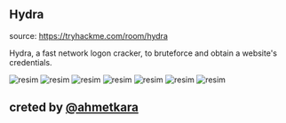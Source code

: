 
## Hydra

source: https://tryhackme.com/room/hydra

Hydra, a fast network logon cracker, to bruteforce and obtain a website's credentials.

![resim](https://user-images.githubusercontent.com/18248422/176998674-fc194da3-c078-4f0e-9dca-3168664300a7.png)
![resim](https://user-images.githubusercontent.com/18248422/176998678-3c86425c-7871-4a23-aa4f-0eace9f93b40.png)
![resim](https://user-images.githubusercontent.com/18248422/176998681-cd1cbea7-8908-408e-bc25-054800cd4117.png)
![resim](https://user-images.githubusercontent.com/18248422/176998683-c4d5d41c-7dd4-42a0-a077-bd9c0a5c6298.png)
![resim](https://user-images.githubusercontent.com/18248422/176998684-5bea8ff5-e970-4710-a6d6-4928aec06609.png)
![resim](https://user-images.githubusercontent.com/18248422/176998686-02c228f2-5613-4364-a148-ef3a6a1b24f1.png)
![resim](https://user-images.githubusercontent.com/18248422/176998687-343a860e-3b01-4b8e-856d-b846168061ab.png)

## creted by [@ahmetkara](https://github.com/ahmetQara)












